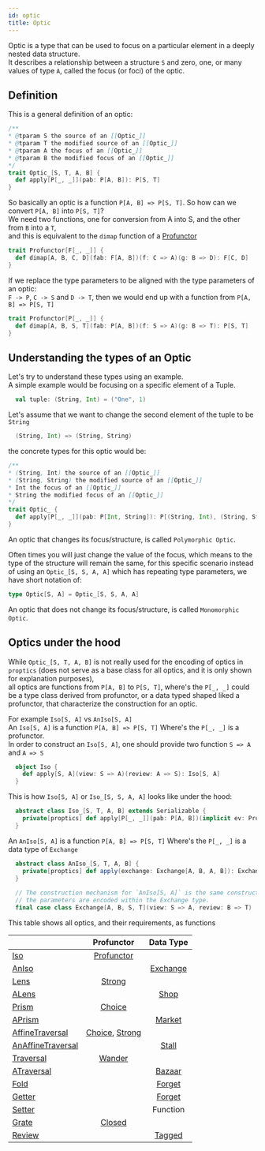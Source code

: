 ```yaml
---
id: optic
title: Optic
---
```


Optic is a type that can be used to focus on a particular element in a deeply nested data structure. <br/>
It describes a relationship between a structure `S` and zero, one, or many values of type `A`, called the focus (or foci) of the optic.

## Definition

This is a general definition of an optic:
```scala
/**
* @tparam S the source of an [[Optic_]]
* @tparam T the modified source of an [[Optic_]]
* @tparam A the focus of an [[Optic_]]
* @tparam B the modified focus of an [[Optic_]]
*/
trait Optic_[S, T, A, B] {
  def apply[P[_, _]](pab: P[A, B]): P[S, T]   
}
```

So basically an optic is a function `P[A, B] => P[S, T]`. So how can we convert `P[A, B]` into `P[S, T]`?<br/>
We need two functions, one for conversion from A into S, and the other from `B` into a `T`,<br/>
and this is equivalent to the `dimap` function of a [Profunctor](/Proptics/docs/profunctors/profunctor)

```scala
trait Profunctor[F[_, _]] {
  def dimap[A, B, C, D](fab: F[A, B])(f: C => A)(g: B => D): F[C, D]
}
```

If we replace the type parameters to be aligned with the type parameters of an optic:<br/>
`F -> P`, `C -> S` and `D -> T`, then we would end up with a function from `P[A, B] => P[S, T]` 

```scala
trait Profunctor[P[_, _]] {
  def dimap[A, B, S, T](fab: P[A, B])(f: S => A)(g: B => T): P[S, T]
}
```

## Understanding the types of an Optic

Let's try to understand these types using an example.  
A simple example would be focusing on a specific element of a Tuple. 

```scala
  val tuple: (String, Int) = ("One", 1)    
``` 

Let's assume that we want to change the second element of the tuple to be `String`
```scala
  (String, Int) => (String, String)
```

the concrete types for this optic would be:

```scala
/**
* (String, Int) the source of an [[Optic_]]
* (String, String) the modified source of an [[Optic_]]
* Int the focus of an [[Optic_]]
* String the modified focus of an [[Optic_]]
*/
trait Optic_ {
  def apply[P[_, _]](pab: P[Int, String]): P[(String, Int), (String, String)]   
} 
```
An optic that changes its focus/structure, is called `Polymorphic Optic`.

Often times you will just change the value of the focus, which means to the type of the structure will remain the same, for this specific scenario
instead of using an `Optic_[S, S, A, A]` which has repeating type parameters, we have short notation of:

```scala
type Optic[S, A] = Optic_[S, S, A, A]
```

An optic that does not change its focus/structure, is called `Monomorphic Optic`.

## Optics under the hood

While `Optic_[S, T, A, B]` is not really used for the encoding of optics in `proptics` (does not serve as a base class for all optics, and it is only shown for explanation purposes),   
all optics are functions from `P[A, B]` to `P[S, T]`, where's the `P[_, _]` could be a type class derived from profunctor, 
or a data typed shaped liked a profunctor, that characterize the construction for an optic.<br/>
 
For example `Iso[S, A]` vs `AnIso[S, A]`<br/>
An `Iso[S, A]` is a function `P[A, B] => P[S, T]` Where's the `P[_, _]` is a profunctor.<br/>
In order to construct an `Iso[S, A]`, one should provide two function `S => A` and `A => S`

```scala
  object Iso {
    def apply[S, A](view: S => A)(review: A => S): Iso[S, A]
  }
```

This is how `Iso[S, A]` or `Iso_[S, S, A, A]` looks like under the hood:

```scala
  abstract class Iso_[S, T, A, B] extends Serializable {
    private[proptics] def apply[P[_, _]](pab: P[A, B])(implicit ev: Profunctor[P]): P[S, T]
  }
```

An `AnIso[S, A]` is a function `P[A, B] => P[S, T]` Where's the `P[_, _]` is a data type of `Exchange`<br/>

```scala
  abstract class AnIso_[S, T, A, B] {
    private[proptics] def apply(exchange: Exchange[A, B, A, B]): Exchange[A, B, S, T]
  }
  
  // The construction mechanism for `AnIso[S, A]` is the same construction for Iso[S, A], but 
  // the parameters are encoded within the Exchange type.
  final case class Exchange[A, B, S, T](view: S => A, review: B => T)
```  
   

This table shows all optics, and their requirements, as functions

|                                                              |  Profunctor                                                                               | Data Type                                       |
| ------------------------------------------------------------ |:-----------------------------------------------------------------------------------------:|:-----------------------------------------------:|
| [Iso](/Proptics/docs/optics/iso)                             | [Profunctor](/Proptics/docs/profunctors/profunctor)                                       |                                                 |
| [AnIso](/Proptics/docs/optics/anIso)                         |                                                                                           | [Exchange](/Proptics/docs/data-types/exchange)  |
| [Lens](/Proptics/docs/optics/lens)                           | [Strong](/Proptics/docs/profunctors/strong)                                               |                                                 |
| [ALens](/Proptics/docs/optics/aLens)                         |                                                                                           | [Shop](/Proptics/docs/data-types/shop)          |           
| [Prism](/Proptics/docs/optics/prism)                         | [Choice](/Proptics/docs/profunctors/choice)                                               |                                                 |
| [APrism](/Proptics/docs/optics/aPrism)                       |                                                                                           | [Market](/Proptics/docs/data-types/market)      |
| [AffineTraversal](/Proptics/docs/optics/affineTraversal)     | [Choice](/Proptics/docs/profunctors/choice), [Strong](/Proptics/docs/profunctors/strong)  |                                                 |
| [AnAffineTraversal](/Proptics/docs/optics/anAffineTraversal) |                                                                                           | [Stall](/Proptics/docs/data-types/stall)        |
| [Traversal](/Proptics/docs/optics/traversal)                 | [Wander](/Proptics/docs/profunctors/wander)                                               |                                                 |
| [ATraversal](/Proptics/docs/optics/aTraversal)               |                                                                                           | [Bazaar](/Proptics/docs/data-types/bazaar)      |
| [Fold](/Proptics/docs/optics/fold)                           |                                                                                           | [Forget](/Proptics/docs/data-types/forget)      |
| [Getter](/Proptics/docs/optics/getter)                       |                                                                                           | [Forget](/Proptics/docs/data-types/forget)      |
| [Setter](/Proptics/docs/optics/setter)                       |                                                                                           | Function                                        |
| [Grate](/Proptics/docs/optics/grate)                         | [Closed](/Proptics/docs/profunctors/closed)                                               |                                                 |
| [Review](/Proptics/docs/optics/review)                       |                                                                                           | [Tagged](/Proptics/docs/data-types/tagged)      |


